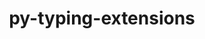 ---
title: "py-typing-extensions"
layout: cache
categories: [package, develop]
meta: {"compilers": ["apple-clang@=16.0.0", "gcc@=10.2.1", "gcc@=10.5.0", "gcc@=11.1.0", "gcc@=11.4.0", "gcc@=13.2.0", "gcc@=13.3.0", "gcc@=7.3.1", "gcc@=7.5.0", "gcc@=9.4.0", "oneapi@=2024.2.1"], "num_specs": 170, "num_specs_by_stack": {"aws-isc": 2, "aws-isc-aarch64": 2, "data-vis-sdk": 7, "developer-tools": 4, "developer-tools-aarch64-linux-gnu": 1, "developer-tools-darwin": 2, "developer-tools-manylinux2014": 1, "developer-tools-x86_64_v3-linux-gnu": 1, "e4s": 27, "e4s-neoverse-v2": 13, "e4s-neoverse_v1": 8, "e4s-oneapi": 30, "e4s-power": 3, "e4s-rocm-external": 2, "hep": 7, "ml-darwin-aarch64-mps": 20, "ml-linux-aarch64-cpu": 19, "ml-linux-aarch64-cuda": 20, "ml-linux-x86_64-cpu": 19, "ml-linux-x86_64-cuda": 20, "ml-linux-x86_64-rocm": 15, "radiuss": 4, "root": 170}, "oss": ["amzn2", "centos7", "rhel8", "sequoia", "ubuntu18.04", "ubuntu20.04", "ubuntu22.04", "ubuntu24.04"], "platforms": ["darwin", "linux"], "stacks": ["aws-isc", "aws-isc-aarch64", "data-vis-sdk", "developer-tools", "developer-tools-aarch64-linux-gnu", "developer-tools-darwin", "developer-tools-manylinux2014", "developer-tools-x86_64_v3-linux-gnu", "e4s", "e4s-neoverse-v2", "e4s-neoverse_v1", "e4s-oneapi", "e4s-power", "e4s-rocm-external", "hep", "ml-darwin-aarch64-mps", "ml-linux-aarch64-cpu", "ml-linux-aarch64-cuda", "ml-linux-x86_64-cpu", "ml-linux-x86_64-cuda", "ml-linux-x86_64-rocm", "radiuss", "root"], "targets": ["aarch64", "neoverse_v1", "neoverse_v2", "ppc64le", "x86_64_v3"], "versions": ["4.12.2", "4.8.0"]}
spec_details: [{"compiler": "oneapi@=2024.2.1", "hash": "22noeuysmmv6jpktezfcmfoqmkg3grdg", "os": "ubuntu22.04", "platform": "linux", "size": "-", "stacks": ["e4s-oneapi", "root"], "target": "x86_64_v3", "variants": ["build_system=python_pip"], "versions": ["4.12.2"]}, {"compiler": "gcc@=11.4.0", "hash": "24uhhvic5eqr2z25wv6h73s244okk4dp", "os": "ubuntu22.04", "platform": "linux", "size": "-", "stacks": ["e4s", "root"], "target": "x86_64_v3", "variants": ["build_system=python_pip"], "versions": ["4.12.2"]}, {"compiler": "gcc@=11.4.0", "hash": "26g3aufi56ucz7f24a7klzlfwrn6gvyt", "os": "ubuntu22.04", "platform": "linux", "size": "-", "stacks": ["e4s", "root"], "target": "x86_64_v3", "variants": ["build_system=python_pip"], "versions": ["4.12.2"]}, {"compiler": "apple-clang@=16.0.0", "hash": "2bmyj7psyh7q4dpzjmcny5bcdamqkeq7", "os": "sequoia", "platform": "darwin", "size": "-", "stacks": ["ml-darwin-aarch64-mps", "root"], "target": "aarch64", "variants": ["build_system=python_pip"], "versions": ["4.12.2"]}, {"compiler": "oneapi@=2024.2.1", "hash": "2hsgjd2qez6xauzvxgcu7ta35oe46ynm", "os": "ubuntu22.04", "platform": "linux", "size": "-", "stacks": ["e4s-oneapi", "root"], "target": "x86_64_v3", "variants": ["build_system=python_pip"], "versions": ["4.12.2"]}, {"compiler": "gcc@=11.1.0", "hash": "2ls6jyvva4ptxdpws5f7j2jwr7qphukg", "os": "ubuntu20.04", "platform": "linux", "size": "-", "stacks": ["data-vis-sdk", "root"], "target": "x86_64_v3", "variants": ["build_system=python_pip"], "versions": ["4.12.2"]}, {"compiler": "gcc@=11.4.0", "hash": "2sfal33u3v4rfrqneuck4kxi2jjrnkg2", "os": "ubuntu22.04", "platform": "linux", "size": "-", "stacks": ["e4s-neoverse_v1", "root"], "target": "neoverse_v1", "variants": ["build_system=python_pip"], "versions": ["4.12.2"]}, {"compiler": "gcc@=13.2.0", "hash": "2vtlpznzqckli5xafdqtnoidcq2vkkj6", "os": "ubuntu24.04", "platform": "linux", "size": "-", "stacks": ["ml-linux-aarch64-cpu", "ml-linux-aarch64-cuda", "root"], "target": "aarch64", "variants": ["build_system=python_pip"], "versions": ["4.12.2"]}, {"compiler": "gcc@=11.4.0", "hash": "2xlelb3v4kja3ubfvlnv2bsyobhvg5kx", "os": "ubuntu22.04", "platform": "linux", "size": "-", "stacks": ["e4s", "root"], "target": "x86_64_v3", "variants": ["build_system=python_pip"], "versions": ["4.12.2"]}, {"compiler": "gcc@=11.4.0", "hash": "3b7vjig5o3q62vwggxqiq2x2vxyj2gco", "os": "ubuntu22.04", "platform": "linux", "size": "-", "stacks": ["e4s-neoverse_v1", "root"], "target": "neoverse_v1", "variants": ["build_system=python_pip"], "versions": ["4.12.2"]}, {"compiler": "gcc@=11.4.0", "hash": "3c6bdrux6eccgazajy726wtetkhoovc5", "os": "ubuntu22.04", "platform": "linux", "size": "-", "stacks": ["e4s", "root"], "target": "x86_64_v3", "variants": ["build_system=python_pip"], "versions": ["4.12.2"]}, {"compiler": "gcc@=11.4.0", "hash": "3h5jsvbynodcwnartcsec7wfzg6dwylz", "os": "ubuntu22.04", "platform": "linux", "size": "-", "stacks": ["hep", "root"], "target": "x86_64_v3", "variants": ["build_system=python_pip"], "versions": ["4.12.2"]}, {"compiler": "gcc@=11.4.0", "hash": "3pci5eyzcdokdthf46434a4ycqzoqdq7", "os": "ubuntu22.04", "platform": "linux", "size": "-", "stacks": ["e4s-neoverse-v2", "root"], "target": "neoverse_v2", "variants": ["build_system=python_pip"], "versions": ["4.12.2"]}, {"compiler": "gcc@=13.2.0", "hash": "4a3w3sdwgyslspmt6afifiqzu5aivrwm", "os": "ubuntu24.04", "platform": "linux", "size": "-", "stacks": ["ml-linux-x86_64-cpu", "ml-linux-x86_64-cuda", "ml-linux-x86_64-rocm", "root"], "target": "x86_64_v3", "variants": ["build_system=python_pip"], "versions": ["4.12.2"]}, {"compiler": "gcc@=11.4.0", "hash": "4iajzcwsnrczucbd6dj4gef7hqofxizo", "os": "ubuntu22.04", "platform": "linux", "size": "-", "stacks": ["e4s-neoverse-v2", "root"], "target": "neoverse_v2", "variants": ["build_system=python_pip"], "versions": ["4.12.2"]}, {"compiler": "oneapi@=2024.2.1", "hash": "4sh5d6xgibt4jgguh63wuznsg6cwuexk", "os": "ubuntu22.04", "platform": "linux", "size": "-", "stacks": ["e4s-oneapi", "root"], "target": "x86_64_v3", "variants": ["build_system=python_pip"], "versions": ["4.12.2"]}, {"compiler": "gcc@=10.2.1", "hash": "4tdspe3bmwa3oim6g4k7jddlsxqhudoo", "os": "centos7", "platform": "linux", "size": "-", "stacks": ["developer-tools-manylinux2014", "root"], "target": "x86_64_v3", "variants": ["build_system=python_pip"], "versions": ["4.12.2"]}, {"compiler": "apple-clang@=16.0.0", "hash": "52el64mhu74vfdy3wqjcmtymulpck4mt", "os": "sequoia", "platform": "darwin", "size": "-", "stacks": ["ml-darwin-aarch64-mps", "root"], "target": "aarch64", "variants": ["build_system=python_pip"], "versions": ["4.12.2"]}, {"compiler": "gcc@=11.4.0", "hash": "55dd2nm3lcvlyczxqspymgoyoof4yx6k", "os": "ubuntu22.04", "platform": "linux", "size": "-", "stacks": ["e4s", "root"], "target": "x86_64_v3", "variants": ["build_system=python_pip"], "versions": ["4.12.2"]}, {"compiler": "gcc@=13.2.0", "hash": "5dbz3zkk5ewgow2cdmljmrrva44yp6zo", "os": "ubuntu24.04", "platform": "linux", "size": "-", "stacks": ["ml-linux-x86_64-cpu", "ml-linux-x86_64-cuda", "ml-linux-x86_64-rocm", "root"], "target": "x86_64_v3", "variants": ["build_system=python_pip"], "versions": ["4.12.2"]}, {"compiler": "gcc@=13.2.0", "hash": "5dnvwi6ekyaxd2l52pzcystv3s7mfokn", "os": "ubuntu24.04", "platform": "linux", "size": "-", "stacks": ["ml-linux-aarch64-cpu", "ml-linux-aarch64-cuda", "root"], "target": "aarch64", "variants": ["build_system=python_pip"], "versions": ["4.12.2"]}, {"compiler": "gcc@=9.4.0", "hash": "66bwyv6tccs5miwnw77umphqmgou5ac4", "os": "ubuntu20.04", "platform": "linux", "size": "-", "stacks": ["e4s-power", "root"], "target": "ppc64le", "variants": ["build_system=python_pip"], "versions": ["4.12.2"]}, {"compiler": "oneapi@=2024.2.1", "hash": "67f5a74ybbbgaadspggymhirdiu4wdcw", "os": "ubuntu22.04", "platform": "linux", "size": "-", "stacks": ["e4s-oneapi", "root"], "target": "x86_64_v3", "variants": ["build_system=python_pip"], "versions": ["4.12.2"]}, {"compiler": "gcc@=11.4.0", "hash": "6frt5zf6m7t7dskrwfeg4r4xunxwtakh", "os": "ubuntu22.04", "platform": "linux", "size": "-", "stacks": ["e4s", "root"], "target": "x86_64_v3", "variants": ["build_system=python_pip"], "versions": ["4.12.2"]}, {"compiler": "oneapi@=2024.2.1", "hash": "6lsylnwclhrydf7v2j7olftpfny6v676", "os": "ubuntu22.04", "platform": "linux", "size": "-", "stacks": ["e4s-oneapi", "root"], "target": "x86_64_v3", "variants": ["build_system=python_pip"], "versions": ["4.12.2"]}, {"compiler": "gcc@=11.1.0", "hash": "6prf4spi54phrtkimz4mmtywy3ykiy5l", "os": "ubuntu20.04", "platform": "linux", "size": "-", "stacks": ["data-vis-sdk", "root"], "target": "x86_64_v3", "variants": ["build_system=python_pip"], "versions": ["4.12.2"]}, {"compiler": "gcc@=13.2.0", "hash": "7arongthx7sjc4dcj63gcnilv2buq6ni", "os": "ubuntu24.04", "platform": "linux", "size": "-", "stacks": ["ml-linux-x86_64-cpu", "ml-linux-x86_64-cuda", "root"], "target": "x86_64_v3", "variants": ["build_system=python_pip"], "versions": ["4.12.2"]}, {"compiler": "gcc@=11.4.0", "hash": "7asiqupuccraoujmihh2ehny6iigasih", "os": "ubuntu22.04", "platform": "linux", "size": "-", "stacks": ["e4s-neoverse_v1", "root"], "target": "neoverse_v1", "variants": ["build_system=python_pip"], "versions": ["4.12.2"]}, {"compiler": "gcc@=11.4.0", "hash": "7ub7ob7ksyynxn6mx4igahkla363epox", "os": "ubuntu22.04", "platform": "linux", "size": "-", "stacks": ["e4s", "root"], "target": "x86_64_v3", "variants": ["build_system=python_pip"], "versions": ["4.12.2"]}, {"compiler": "gcc@=9.4.0", "hash": "a4ymh3uoy74h3fobgkuv6zc2xqfzj2ve", "os": "ubuntu20.04", "platform": "linux", "size": "-", "stacks": ["e4s-power", "root"], "target": "ppc64le", "variants": ["build_system=python_pip"], "versions": ["4.12.2"]}, {"compiler": "gcc@=11.4.0", "hash": "ags3xuzmxoeif2z43utwtu5jvaptilgf", "os": "ubuntu22.04", "platform": "linux", "size": "-", "stacks": ["e4s", "root"], "target": "x86_64_v3", "variants": ["build_system=python_pip"], "versions": ["4.12.2"]}, {"compiler": "oneapi@=2024.2.1", "hash": "ajy65m2py3imou7z7kdwyab2b3po55db", "os": "ubuntu22.04", "platform": "linux", "size": "-", "stacks": ["e4s-oneapi", "root"], "target": "x86_64_v3", "variants": ["build_system=python_pip"], "versions": ["4.12.2"]}, {"compiler": "gcc@=11.4.0", "hash": "aroowmhqj7ot3mihrvn6lr7uqa3tzsu5", "os": "ubuntu22.04", "platform": "linux", "size": "-", "stacks": ["e4s-neoverse_v1", "root"], "target": "neoverse_v1", "variants": ["build_system=python_pip"], "versions": ["4.12.2"]}, {"compiler": "oneapi@=2024.2.1", "hash": "b22qxwsqua2zyzonkxviljxopmdtgiph", "os": "ubuntu22.04", "platform": "linux", "size": "-", "stacks": ["e4s-oneapi", "root"], "target": "x86_64_v3", "variants": ["build_system=python_pip"], "versions": ["4.12.2"]}, {"compiler": "gcc@=11.4.0", "hash": "b4xypig5slfbu45l54x5uv7mctrqu3b5", "os": "ubuntu22.04", "platform": "linux", "size": "-", "stacks": ["e4s", "root"], "target": "x86_64_v3", "variants": ["build_system=python_pip"], "versions": ["4.12.2"]}, {"compiler": "apple-clang@=16.0.0", "hash": "b7hlchrl5pcaunt7r7a7mqe3i5mawqxq", "os": "sequoia", "platform": "darwin", "size": "-", "stacks": ["ml-darwin-aarch64-mps", "root"], "target": "aarch64", "variants": ["build_system=python_pip"], "versions": ["4.12.2"]}, {"compiler": "gcc@=13.2.0", "hash": "bnvvrg3xzomfjxmvpog75mekfss2he6n", "os": "ubuntu24.04", "platform": "linux", "size": "-", "stacks": ["ml-linux-aarch64-cpu", "ml-linux-aarch64-cuda", "root"], "target": "aarch64", "variants": ["build_system=python_pip"], "versions": ["4.12.2"]}, {"compiler": "gcc@=7.5.0", "hash": "c7tncpqzvmtjq5w2wq2ulibbmj4kjaax", "os": "ubuntu18.04", "platform": "linux", "size": "-", "stacks": ["radiuss", "root"], "target": "x86_64_v3", "variants": ["build_system=python_pip"], "versions": ["4.12.2"]}, {"compiler": "gcc@=13.2.0", "hash": "cd3neh2c4bjs3xcqucu7j5zo5ife7ekq", "os": "ubuntu24.04", "platform": "linux", "size": "-", "stacks": ["ml-linux-x86_64-cpu", "ml-linux-x86_64-cuda", "ml-linux-x86_64-rocm", "root"], "target": "x86_64_v3", "variants": ["build_system=python_pip"], "versions": ["4.12.2"]}, {"compiler": "gcc@=7.5.0", "hash": "cf6tvubqdk5py4kksqnz7k73mxjwxufz", "os": "ubuntu18.04", "platform": "linux", "size": "-", "stacks": ["radiuss", "root"], "target": "x86_64_v3", "variants": ["build_system=python_pip"], "versions": ["4.12.2"]}, {"compiler": "gcc@=11.4.0", "hash": "cg2vcq637iz3b3powsaupethx6q5tmla", "os": "ubuntu22.04", "platform": "linux", "size": "-", "stacks": ["e4s", "root"], "target": "x86_64_v3", "variants": ["build_system=python_pip"], "versions": ["4.12.2"]}, {"compiler": "gcc@=11.4.0", "hash": "chiti2cxxtjzmcr5jzvecmvzgzx4nm2d", "os": "ubuntu22.04", "platform": "linux", "size": "-", "stacks": ["e4s", "root"], "target": "x86_64_v3", "variants": ["build_system=python_pip"], "versions": ["4.12.2"]}, {"compiler": "gcc@=7.5.0", "hash": "ckpaf6bc4lanwv7h6hb2p64z6p27r3rq", "os": "ubuntu18.04", "platform": "linux", "size": "-", "stacks": ["developer-tools", "root"], "target": "x86_64_v3", "variants": ["build_system=python_pip"], "versions": ["4.8.0"]}, {"compiler": "gcc@=11.4.0", "hash": "cqqc4avdvddkr25ooyw4xqid2ved4mnx", "os": "ubuntu22.04", "platform": "linux", "size": "-", "stacks": ["hep", "root"], "target": "x86_64_v3", "variants": ["build_system=python_pip"], "versions": ["4.12.2"]}, {"compiler": "gcc@=13.2.0", "hash": "cxbl3tl2rbykp3qkncfivky4m3wso5ek", "os": "ubuntu24.04", "platform": "linux", "size": "-", "stacks": ["ml-linux-aarch64-cpu", "ml-linux-aarch64-cuda", "root"], "target": "aarch64", "variants": ["build_system=python_pip"], "versions": ["4.12.2"]}, {"compiler": "oneapi@=2024.2.1", "hash": "d226akdq6z4ked7pflaml3i4yajradfh", "os": "ubuntu22.04", "platform": "linux", "size": "-", "stacks": ["e4s-oneapi", "root"], "target": "x86_64_v3", "variants": ["build_system=python_pip"], "versions": ["4.12.2"]}, {"compiler": "gcc@=13.2.0", "hash": "d7dl7rqpjqzmfxgqqjra6dtq23ot5zeu", "os": "ubuntu24.04", "platform": "linux", "size": "-", "stacks": ["ml-linux-aarch64-cpu", "ml-linux-aarch64-cuda", "root"], "target": "aarch64", "variants": ["build_system=python_pip"], "versions": ["4.12.2"]}, {"compiler": "gcc@=11.4.0", "hash": "dnf7jl4vw2dxompbi3muvwh5cn3fu5io", "os": "ubuntu22.04", "platform": "linux", "size": "-", "stacks": ["e4s", "root"], "target": "x86_64_v3", "variants": ["build_system=python_pip"], "versions": ["4.12.2"]}, {"compiler": "gcc@=11.4.0", "hash": "du2g55otydooqsbj5x7martjq6i7kdjt", "os": "ubuntu22.04", "platform": "linux", "size": "-", "stacks": ["e4s", "e4s-rocm-external", "root"], "target": "x86_64_v3", "variants": ["build_system=python_pip"], "versions": ["4.12.2"]}, {"compiler": "apple-clang@=16.0.0", "hash": "dvbw63sobabfqu45qwtobbnf3jhktpvf", "os": "sequoia", "platform": "darwin", "size": "-", "stacks": ["ml-darwin-aarch64-mps", "root"], "target": "aarch64", "variants": ["build_system=python_pip"], "versions": ["4.12.2"]}, {"compiler": "oneapi@=2024.2.1", "hash": "ecqwhuakasncauc2qlav4lb7zmif77vu", "os": "ubuntu22.04", "platform": "linux", "size": "-", "stacks": ["e4s-oneapi", "root"], "target": "x86_64_v3", "variants": ["build_system=python_pip"], "versions": ["4.12.2"]}, {"compiler": "gcc@=13.2.0", "hash": "eh35sj5fv7ord32yrlxdxv3zwmaq6nlu", "os": "ubuntu24.04", "platform": "linux", "size": "-", "stacks": ["ml-linux-x86_64-cpu", "ml-linux-x86_64-cuda", "ml-linux-x86_64-rocm", "root"], "target": "x86_64_v3", "variants": ["build_system=python_pip"], "versions": ["4.12.2"]}, {"compiler": "oneapi@=2024.2.1", "hash": "fdmr2ijhfxqipke3has3l3z7oxpvxhfa", "os": "ubuntu22.04", "platform": "linux", "size": "-", "stacks": ["e4s-oneapi", "root"], "target": "x86_64_v3", "variants": ["build_system=python_pip"], "versions": ["4.12.2"]}, {"compiler": "gcc@=7.5.0", "hash": "fjsgejdc5w4rh4fhbm76zfglirxpiaq7", "os": "ubuntu18.04", "platform": "linux", "size": "-", "stacks": ["developer-tools", "root"], "target": "x86_64_v3", "variants": ["build_system=python_pip"], "versions": ["4.8.0"]}, {"compiler": "gcc@=11.4.0", "hash": "fukanr2suj3wzaq4xgslrj7vlshkwj2o", "os": "ubuntu22.04", "platform": "linux", "size": "-", "stacks": ["e4s-neoverse_v1", "root"], "target": "neoverse_v1", "variants": ["build_system=python_pip"], "versions": ["4.12.2"]}, {"compiler": "gcc@=7.5.0", "hash": "g3ifwvolx5m733gvay5x37zd2qnao4nb", "os": "ubuntu18.04", "platform": "linux", "size": "-", "stacks": ["radiuss", "root"], "target": "x86_64_v3", "variants": ["build_system=python_pip"], "versions": ["4.12.2"]}, {"compiler": "oneapi@=2024.2.1", "hash": "g3kn2twb4ph2ulakdo5uhckxm3sxchoy", "os": "ubuntu22.04", "platform": "linux", "size": "-", "stacks": ["e4s-oneapi", "root"], "target": "x86_64_v3", "variants": ["build_system=python_pip"], "versions": ["4.12.2"]}, {"compiler": "oneapi@=2024.2.1", "hash": "g7etkpdmeyudqnwmizi5bcqzf64j2lo2", "os": "ubuntu22.04", "platform": "linux", "size": "-", "stacks": ["e4s-oneapi", "root"], "target": "x86_64_v3", "variants": ["build_system=python_pip"], "versions": ["4.12.2"]}, {"compiler": "gcc@=11.4.0", "hash": "gyqg56k45a62b545dnkko333dlnyn2hi", "os": "ubuntu22.04", "platform": "linux", "size": "-", "stacks": ["e4s", "root"], "target": "x86_64_v3", "variants": ["build_system=python_pip"], "versions": ["4.12.2"]}, {"compiler": "gcc@=13.2.0", "hash": "h2mytbor7fz3ueazvelxveht7mhzlu7l", "os": "ubuntu24.04", "platform": "linux", "size": "-", "stacks": ["ml-linux-x86_64-cpu", "ml-linux-x86_64-cuda", "ml-linux-x86_64-rocm", "root"], "target": "x86_64_v3", "variants": ["build_system=python_pip"], "versions": ["4.12.2"]}, {"compiler": "gcc@=7.5.0", "hash": "h6n54njaqm64dws44shxu7a7e2jjp3zs", "os": "ubuntu18.04", "platform": "linux", "size": "-", "stacks": ["radiuss", "root"], "target": "x86_64_v3", "variants": ["build_system=python_pip"], "versions": ["4.12.2"]}, {"compiler": "gcc@=13.2.0", "hash": "hftzit37vm5woimypmfdnw5evpbacm6l", "os": "ubuntu24.04", "platform": "linux", "size": "-", "stacks": ["ml-linux-aarch64-cpu", "ml-linux-aarch64-cuda", "root"], "target": "aarch64", "variants": ["build_system=python_pip"], "versions": ["4.12.2"]}, {"compiler": "apple-clang@=16.0.0", "hash": "hg5dxyuyt3h2rl3vqkctnqdixg7ge4zk", "os": "sequoia", "platform": "darwin", "size": "-", "stacks": ["ml-darwin-aarch64-mps", "root"], "target": "aarch64", "variants": ["build_system=python_pip"], "versions": ["4.12.2"]}, {"compiler": "gcc@=11.1.0", "hash": "htyfw7kgu35556noskbfl2hfgwco5rkk", "os": "ubuntu20.04", "platform": "linux", "size": "-", "stacks": ["data-vis-sdk", "root"], "target": "x86_64_v3", "variants": ["build_system=python_pip"], "versions": ["4.12.2"]}, {"compiler": "oneapi@=2024.2.1", "hash": "hzsakjh6c5gni4vjkckgwxhyi4loyouv", "os": "ubuntu22.04", "platform": "linux", "size": "-", "stacks": ["e4s-oneapi", "root"], "target": "x86_64_v3", "variants": ["build_system=python_pip"], "versions": ["4.12.2"]}, {"compiler": "gcc@=13.2.0", "hash": "icn3zbxslkw53h3i5bd2dhgenymvkth7", "os": "ubuntu24.04", "platform": "linux", "size": "-", "stacks": ["ml-linux-x86_64-cpu", "ml-linux-x86_64-cuda", "ml-linux-x86_64-rocm", "root"], "target": "x86_64_v3", "variants": ["build_system=python_pip"], "versions": ["4.12.2"]}, {"compiler": "apple-clang@=16.0.0", "hash": "iphu3tus6a7jzgza7mflr3wztt2gtzyo", "os": "sequoia", "platform": "darwin", "size": "-", "stacks": ["ml-darwin-aarch64-mps", "root"], "target": "aarch64", "variants": ["build_system=python_pip"], "versions": ["4.12.2"]}, {"compiler": "gcc@=11.4.0", "hash": "ix54vnmnmclozmdmvpbbqjql6awcz5mx", "os": "ubuntu22.04", "platform": "linux", "size": "-", "stacks": ["e4s", "root"], "target": "x86_64_v3", "variants": ["build_system=python_pip"], "versions": ["4.12.2"]}, {"compiler": "gcc@=7.3.1", "hash": "j4oxgxg7tlc3gfwluskvhmqqolgqki6d", "os": "amzn2", "platform": "linux", "size": "-", "stacks": ["aws-isc", "root"], "target": "x86_64_v3", "variants": ["build_system=python_pip"], "versions": ["4.12.2"]}, {"compiler": "gcc@=13.2.0", "hash": "ja3o737h6t7hy6c7qfsgwz5yteojqf6v", "os": "ubuntu24.04", "platform": "linux", "size": "-", "stacks": ["ml-linux-x86_64-cpu", "ml-linux-x86_64-cuda", "root"], "target": "x86_64_v3", "variants": ["build_system=python_pip"], "versions": ["4.12.2"]}, {"compiler": "oneapi@=2024.2.1", "hash": "jccwadu6oghktamsjq46je7tyvrtmmbz", "os": "ubuntu22.04", "platform": "linux", "size": "-", "stacks": ["e4s-oneapi", "root"], "target": "x86_64_v3", "variants": ["build_system=python_pip"], "versions": ["4.12.2"]}, {"compiler": "apple-clang@=16.0.0", "hash": "jfue5sy7lwoyc6xfwwnqgykgsbeu5pg2", "os": "sequoia", "platform": "darwin", "size": "-", "stacks": ["ml-darwin-aarch64-mps", "root"], "target": "aarch64", "variants": ["build_system=python_pip"], "versions": ["4.12.2"]}, {"compiler": "gcc@=11.4.0", "hash": "jv6ojnxqmxbilfrdjz7pk6rbmp4y5qdx", "os": "ubuntu22.04", "platform": "linux", "size": "-", "stacks": ["e4s-neoverse_v1", "root"], "target": "neoverse_v1", "variants": ["build_system=python_pip"], "versions": ["4.12.2"]}, {"compiler": "gcc@=11.4.0", "hash": "jyhvitlrq5wwdp6zxttwhvgd7hg6bulh", "os": "ubuntu22.04", "platform": "linux", "size": "-", "stacks": ["e4s-neoverse-v2", "root"], "target": "neoverse_v2", "variants": ["build_system=python_pip"], "versions": ["4.12.2"]}, {"compiler": "oneapi@=2024.2.1", "hash": "k2wy2jysutlb346q57w4usuotsavs7ex", "os": "ubuntu22.04", "platform": "linux", "size": "-", "stacks": ["e4s-oneapi", "root"], "target": "x86_64_v3", "variants": ["build_system=python_pip"], "versions": ["4.12.2"]}, {"compiler": "oneapi@=2024.2.1", "hash": "k3iyt45uaie24gp7jyh4xmipjdslszlj", "os": "ubuntu22.04", "platform": "linux", "size": "-", "stacks": ["e4s-oneapi", "root"], "target": "x86_64_v3", "variants": ["build_system=python_pip"], "versions": ["4.12.2"]}, {"compiler": "gcc@=11.4.0", "hash": "k3qfadzfy2xee3suo6jrx7bsyuzjceps", "os": "ubuntu22.04", "platform": "linux", "size": "-", "stacks": ["hep", "root"], "target": "x86_64_v3", "variants": ["build_system=python_pip"], "versions": ["4.12.2"]}, {"compiler": "gcc@=13.2.0", "hash": "k54eky6tcszcti3tuulpvtmdrevjobbv", "os": "ubuntu24.04", "platform": "linux", "size": "-", "stacks": ["ml-linux-x86_64-cpu", "ml-linux-x86_64-cuda", "root"], "target": "x86_64_v3", "variants": ["build_system=python_pip"], "versions": ["4.12.2"]}, {"compiler": "apple-clang@=16.0.0", "hash": "k5l2cmywny4zjge54fg5ypjwn3pzqvnm", "os": "sequoia", "platform": "darwin", "size": "-", "stacks": ["developer-tools-darwin", "ml-darwin-aarch64-mps", "root"], "target": "aarch64", "variants": ["build_system=python_pip"], "versions": ["4.12.2"]}, {"compiler": "gcc@=11.4.0", "hash": "k6tfcfisz3qe4lgxzxsa2p47tpnppy5t", "os": "ubuntu22.04", "platform": "linux", "size": "-", "stacks": ["e4s-neoverse-v2", "root"], "target": "neoverse_v2", "variants": ["build_system=python_pip"], "versions": ["4.12.2"]}, {"compiler": "apple-clang@=16.0.0", "hash": "k76cengt4cgxdgkm67mxan6phzpws6ns", "os": "sequoia", "platform": "darwin", "size": "-", "stacks": ["ml-darwin-aarch64-mps", "root"], "target": "aarch64", "variants": ["build_system=python_pip"], "versions": ["4.12.2"]}, {"compiler": "apple-clang@=16.0.0", "hash": "k7d6lklsam2fwpmqgtkm74dwwkc73cs2", "os": "sequoia", "platform": "darwin", "size": "-", "stacks": ["ml-darwin-aarch64-mps", "root"], "target": "aarch64", "variants": ["build_system=python_pip"], "versions": ["4.12.2"]}, {"compiler": "gcc@=13.2.0", "hash": "kn3o2tqd23nb3xzgupwso5b4u3rf4xlu", "os": "ubuntu24.04", "platform": "linux", "size": "-", "stacks": ["ml-linux-aarch64-cpu", "ml-linux-aarch64-cuda", "root"], "target": "aarch64", "variants": ["build_system=python_pip"], "versions": ["4.12.2"]}, {"compiler": "apple-clang@=16.0.0", "hash": "kofo2urj2nt52w2rjji3holdupuedgc4", "os": "sequoia", "platform": "darwin", "size": "-", "stacks": ["ml-darwin-aarch64-mps", "root"], "target": "aarch64", "variants": ["build_system=python_pip"], "versions": ["4.12.2"]}, {"compiler": "gcc@=11.4.0", "hash": "kzedgno4fjhpqjgnm445ux3kuxtjj64c", "os": "ubuntu22.04", "platform": "linux", "size": "-", "stacks": ["e4s", "root"], "target": "x86_64_v3", "variants": ["build_system=python_pip"], "versions": ["4.12.2"]}, {"compiler": "apple-clang@=16.0.0", "hash": "l3jndkplurre33lvosta6dbt2w7bb5xq", "os": "sequoia", "platform": "darwin", "size": "-", "stacks": ["ml-darwin-aarch64-mps", "root"], "target": "aarch64", "variants": ["build_system=python_pip"], "versions": ["4.12.2"]}, {"compiler": "gcc@=7.3.1", "hash": "l7vva7ig3vbzup655yz46yfmjqgbkaab", "os": "amzn2", "platform": "linux", "size": "-", "stacks": ["aws-isc-aarch64", "root"], "target": "aarch64", "variants": ["build_system=python_pip"], "versions": ["4.12.2"]}, {"compiler": "gcc@=11.1.0", "hash": "lcowy5j2gvqhddgdpeo6vguvda2bf5sp", "os": "ubuntu20.04", "platform": "linux", "size": "-", "stacks": ["data-vis-sdk", "root"], "target": "x86_64_v3", "variants": ["build_system=python_pip"], "versions": ["4.12.2"]}, {"compiler": "gcc@=11.4.0", "hash": "les63ej25ylqcsrtq36okwacsr532hr6", "os": "ubuntu22.04", "platform": "linux", "size": "-", "stacks": ["e4s", "e4s-rocm-external", "root"], "target": "x86_64_v3", "variants": ["build_system=python_pip"], "versions": ["4.12.2"]}, {"compiler": "gcc@=13.2.0", "hash": "lq2dmtxnc3zpoab2naopz7olzjikozvz", "os": "ubuntu24.04", "platform": "linux", "size": "-", "stacks": ["ml-linux-aarch64-cpu", "ml-linux-aarch64-cuda", "root"], "target": "aarch64", "variants": ["build_system=python_pip"], "versions": ["4.12.2"]}, {"compiler": "gcc@=13.2.0", "hash": "lxdkcndek3qhmlpqojfw6hslofuqeywm", "os": "ubuntu24.04", "platform": "linux", "size": "-", "stacks": ["ml-linux-aarch64-cpu", "ml-linux-aarch64-cuda", "root"], "target": "aarch64", "variants": ["build_system=python_pip"], "versions": ["4.12.2"]}, {"compiler": "gcc@=11.4.0", "hash": "lxug7d6zdfshtc6dhoot5y6pddgait3m", "os": "ubuntu22.04", "platform": "linux", "size": "-", "stacks": ["e4s-neoverse_v1", "root"], "target": "neoverse_v1", "variants": ["build_system=python_pip"], "versions": ["4.12.2"]}, {"compiler": "oneapi@=2024.2.1", "hash": "lzlxjlrd2s3zlhbvpgx52ris2l7vhhwt", "os": "ubuntu22.04", "platform": "linux", "size": "-", "stacks": ["e4s-oneapi", "root"], "target": "x86_64_v3", "variants": ["build_system=python_pip"], "versions": ["4.12.2"]}, {"compiler": "gcc@=13.2.0", "hash": "mc257wgb345jowhfy2oaqeyonpc77nht", "os": "ubuntu24.04", "platform": "linux", "size": "-", "stacks": ["ml-linux-x86_64-cpu", "ml-linux-x86_64-cuda", "ml-linux-x86_64-rocm", "root"], "target": "x86_64_v3", "variants": ["build_system=python_pip"], "versions": ["4.12.2"]}, {"compiler": "gcc@=13.2.0", "hash": "mejxrow6sxgts772qkqpvl4xqdh346ek", "os": "ubuntu24.04", "platform": "linux", "size": "-", "stacks": ["ml-linux-x86_64-cpu", "ml-linux-x86_64-cuda", "ml-linux-x86_64-rocm", "root"], "target": "x86_64_v3", "variants": ["build_system=python_pip"], "versions": ["4.12.2"]}, {"compiler": "gcc@=7.5.0", "hash": "mjvizspjvnjcoy4f3fm7zzwkww2qf7vx", "os": "ubuntu18.04", "platform": "linux", "size": "-", "stacks": ["developer-tools", "root"], "target": "x86_64_v3", "variants": ["build_system=python_pip"], "versions": ["4.8.0"]}, {"compiler": "gcc@=13.2.0", "hash": "ngkihruwiy42rqq45i4w3kdm2ugfwutv", "os": "ubuntu24.04", "platform": "linux", "size": "-", "stacks": ["ml-linux-aarch64-cuda", "root"], "target": "aarch64", "variants": ["build_system=python_pip"], "versions": ["4.12.2"]}, {"compiler": "gcc@=11.4.0", "hash": "nnrdxgeqipsv3zr6vgafmx2vvie3ieuw", "os": "ubuntu22.04", "platform": "linux", "size": "-", "stacks": ["e4s-neoverse_v1", "root"], "target": "neoverse_v1", "variants": ["build_system=python_pip"], "versions": ["4.12.2"]}, {"compiler": "gcc@=11.4.0", "hash": "nomyb7q2afjrtvkwdhzgvmphg7vcdxau", "os": "ubuntu22.04", "platform": "linux", "size": "-", "stacks": ["e4s", "root"], "target": "x86_64_v3", "variants": ["build_system=python_pip"], "versions": ["4.12.2"]}, {"compiler": "gcc@=13.2.0", "hash": "odemoigpseejh4hngsnxpeurxp7zf5fg", "os": "ubuntu24.04", "platform": "linux", "size": "-", "stacks": ["ml-linux-aarch64-cpu", "ml-linux-aarch64-cuda", "root"], "target": "aarch64", "variants": ["build_system=python_pip"], "versions": ["4.12.2"]}, {"compiler": "gcc@=11.4.0", "hash": "ovon3o55hxuqryi4s42q6eeg7khkpp6a", "os": "ubuntu22.04", "platform": "linux", "size": "-", "stacks": ["e4s-neoverse-v2", "root"], "target": "neoverse_v2", "variants": ["build_system=python_pip"], "versions": ["4.12.2"]}, {"compiler": "apple-clang@=16.0.0", "hash": "ozlsu5uoztjjgw7tkdsmtc6qbel7dabv", "os": "sequoia", "platform": "darwin", "size": "-", "stacks": ["ml-darwin-aarch64-mps", "root"], "target": "aarch64", "variants": ["build_system=python_pip"], "versions": ["4.12.2"]}, {"compiler": "gcc@=13.2.0", "hash": "p7whwo5ew5xq3akcwd5prhkjyqzgafni", "os": "ubuntu24.04", "platform": "linux", "size": "-", "stacks": ["ml-linux-x86_64-cpu", "ml-linux-x86_64-cuda", "ml-linux-x86_64-rocm", "root"], "target": "x86_64_v3", "variants": ["build_system=python_pip"], "versions": ["4.12.2"]}, {"compiler": "gcc@=11.4.0", "hash": "pahxeuxgcnu3bgre26n6bk2shxfvocym", "os": "ubuntu22.04", "platform": "linux", "size": "-", "stacks": ["e4s", "root"], "target": "x86_64_v3", "variants": ["build_system=python_pip"], "versions": ["4.12.2"]}, {"compiler": "gcc@=11.4.0", "hash": "pfxsnd57r2oiyz6gtvsishyunevn676r", "os": "ubuntu22.04", "platform": "linux", "size": "-", "stacks": ["hep", "root"], "target": "x86_64_v3", "variants": ["build_system=python_pip"], "versions": ["4.12.2"]}, {"compiler": "gcc@=11.4.0", "hash": "pozin5jgxm5v55btl4qzup2y2cycmgx7", "os": "ubuntu22.04", "platform": "linux", "size": "-", "stacks": ["e4s-neoverse-v2", "root"], "target": "neoverse_v2", "variants": ["build_system=python_pip"], "versions": ["4.12.2"]}, {"compiler": "oneapi@=2024.2.1", "hash": "ppcp4gejpimd7tgjytkpdm43mzagnqbz", "os": "ubuntu22.04", "platform": "linux", "size": "-", "stacks": ["e4s-oneapi", "root"], "target": "x86_64_v3", "variants": ["build_system=python_pip"], "versions": ["4.12.2"]}, {"compiler": "gcc@=13.2.0", "hash": "puk2hr7yoztwp5zmlx2dg5643bez6huo", "os": "ubuntu24.04", "platform": "linux", "size": "-", "stacks": ["ml-linux-aarch64-cpu", "ml-linux-aarch64-cuda", "root"], "target": "aarch64", "variants": ["build_system=python_pip"], "versions": ["4.12.2"]}, {"compiler": "apple-clang@=16.0.0", "hash": "qesxbin4k3empfup6knnx23lqcgafvbe", "os": "sequoia", "platform": "darwin", "size": "-", "stacks": ["ml-darwin-aarch64-mps", "root"], "target": "aarch64", "variants": ["build_system=python_pip"], "versions": ["4.12.2"]}, {"compiler": "gcc@=13.2.0", "hash": "qfjkv5kipylh7b5oucxfjcd24bhy442v", "os": "ubuntu24.04", "platform": "linux", "size": "-", "stacks": ["ml-linux-x86_64-cpu", "ml-linux-x86_64-cuda", "ml-linux-x86_64-rocm", "root"], "target": "x86_64_v3", "variants": ["build_system=python_pip"], "versions": ["4.12.2"]}, {"compiler": "gcc@=13.2.0", "hash": "qpkmrjkopomswhdoe6dtuzn7lcfxwuar", "os": "ubuntu24.04", "platform": "linux", "size": "-", "stacks": ["ml-linux-x86_64-cpu", "ml-linux-x86_64-cuda", "root"], "target": "x86_64_v3", "variants": ["build_system=python_pip"], "versions": ["4.12.2"]}, {"compiler": "oneapi@=2024.2.1", "hash": "qqa5wl6eq43in5ndvyeu2dhdfiys2ex2", "os": "ubuntu22.04", "platform": "linux", "size": "-", "stacks": ["e4s-oneapi", "root"], "target": "x86_64_v3", "variants": ["build_system=python_pip"], "versions": ["4.12.2"]}, {"compiler": "gcc@=11.4.0", "hash": "qsmglbam2mle3pddnnvnjmrx7rjge3dq", "os": "ubuntu22.04", "platform": "linux", "size": "-", "stacks": ["e4s-neoverse-v2", "root"], "target": "neoverse_v2", "variants": ["build_system=python_pip"], "versions": ["4.12.2"]}, {"compiler": "gcc@=11.4.0", "hash": "qvcnhxtjaz47fenr5bbv3ked4cdpvngg", "os": "ubuntu22.04", "platform": "linux", "size": "-", "stacks": ["e4s", "root"], "target": "x86_64_v3", "variants": ["build_system=python_pip"], "versions": ["4.12.2"]}, {"compiler": "gcc@=13.2.0", "hash": "qwvrlbnmg4hv3ecyfrpznbuxhhlipc66", "os": "ubuntu24.04", "platform": "linux", "size": "-", "stacks": ["ml-linux-aarch64-cpu", "ml-linux-aarch64-cuda", "root"], "target": "aarch64", "variants": ["build_system=python_pip"], "versions": ["4.12.2"]}, {"compiler": "gcc@=7.5.0", "hash": "r37mruwufyulpqm5oyaiwmo25pa3b447", "os": "ubuntu18.04", "platform": "linux", "size": "-", "stacks": ["developer-tools", "root"], "target": "x86_64_v3", "variants": ["build_system=python_pip"], "versions": ["4.8.0"]}, {"compiler": "gcc@=13.2.0", "hash": "r42zo7sd3rmqx6pslxxadlijxbtrfg6x", "os": "ubuntu24.04", "platform": "linux", "size": "-", "stacks": ["ml-linux-aarch64-cpu", "ml-linux-aarch64-cuda", "root"], "target": "aarch64", "variants": ["build_system=python_pip"], "versions": ["4.12.2"]}, {"compiler": "oneapi@=2024.2.1", "hash": "r4emfuyhf47qdtqj6trxpqcgipnybjws", "os": "ubuntu22.04", "platform": "linux", "size": "-", "stacks": ["e4s-oneapi", "root"], "target": "x86_64_v3", "variants": ["build_system=python_pip"], "versions": ["4.12.2"]}, {"compiler": "gcc@=7.3.1", "hash": "r4wg7bgnfekjhfglrnsubl6v5hkjmeej", "os": "amzn2", "platform": "linux", "size": "-", "stacks": ["aws-isc-aarch64", "root"], "target": "aarch64", "variants": ["build_system=python_pip"], "versions": ["4.12.2"]}, {"compiler": "oneapi@=2024.2.1", "hash": "rdjnsmggefeie574yh7r773hil2j5cx4", "os": "ubuntu22.04", "platform": "linux", "size": "-", "stacks": ["e4s-oneapi", "root"], "target": "x86_64_v3", "variants": ["build_system=python_pip"], "versions": ["4.12.2"]}, {"compiler": "apple-clang@=16.0.0", "hash": "reqfazrwff24vzmiv5xosrmfzibqce6w", "os": "sequoia", "platform": "darwin", "size": "-", "stacks": ["ml-darwin-aarch64-mps", "root"], "target": "aarch64", "variants": ["build_system=python_pip"], "versions": ["4.12.2"]}, {"compiler": "gcc@=11.1.0", "hash": "rgi4h5rlfhkvkzsg22l364skxwn7pufz", "os": "ubuntu20.04", "platform": "linux", "size": "-", "stacks": ["data-vis-sdk", "root"], "target": "x86_64_v3", "variants": ["build_system=python_pip"], "versions": ["4.12.2"]}, {"compiler": "apple-clang@=16.0.0", "hash": "rhb5e2yskhpk57bqroezvwgcz2lmirvj", "os": "sequoia", "platform": "darwin", "size": "-", "stacks": ["ml-darwin-aarch64-mps", "root"], "target": "aarch64", "variants": ["build_system=python_pip"], "versions": ["4.12.2"]}, {"compiler": "oneapi@=2024.2.1", "hash": "ro2wzwzns4aey6i7xc3xaquldiqxb4wu", "os": "ubuntu22.04", "platform": "linux", "size": "-", "stacks": ["e4s-oneapi", "root"], "target": "x86_64_v3", "variants": ["build_system=python_pip"], "versions": ["4.12.2"]}, {"compiler": "gcc@=13.2.0", "hash": "ropq2o55p2cgow3vfn5lijwriyrhw6eo", "os": "ubuntu24.04", "platform": "linux", "size": "-", "stacks": ["ml-linux-aarch64-cpu", "ml-linux-aarch64-cuda", "root"], "target": "aarch64", "variants": ["build_system=python_pip"], "versions": ["4.12.2"]}, {"compiler": "oneapi@=2024.2.1", "hash": "rphf2j6fc6wcjvyvy7bevbsqfl25rwjk", "os": "ubuntu22.04", "platform": "linux", "size": "-", "stacks": ["e4s-oneapi", "root"], "target": "x86_64_v3", "variants": ["build_system=python_pip"], "versions": ["4.12.2"]}, {"compiler": "gcc@=11.1.0", "hash": "rufw3zrrucst2gpcubblypd2qpayz3jo", "os": "ubuntu20.04", "platform": "linux", "size": "-", "stacks": ["data-vis-sdk", "root"], "target": "x86_64_v3", "variants": ["build_system=python_pip"], "versions": ["4.12.2"]}, {"compiler": "apple-clang@=16.0.0", "hash": "rwp5ie747vsgrpnf2qdesjwupr3n2ngk", "os": "sequoia", "platform": "darwin", "size": "-", "stacks": ["ml-darwin-aarch64-mps", "root"], "target": "aarch64", "variants": ["build_system=python_pip"], "versions": ["4.12.2"]}, {"compiler": "gcc@=11.4.0", "hash": "rzzuwtapgs32jvpzug5loxtwbiohsnrv", "os": "ubuntu22.04", "platform": "linux", "size": "-", "stacks": ["e4s", "root"], "target": "x86_64_v3", "variants": ["build_system=python_pip"], "versions": ["4.12.2"]}, {"compiler": "gcc@=11.4.0", "hash": "s26ynga4k34mrp2jmr5arbtravfumcv3", "os": "ubuntu22.04", "platform": "linux", "size": "-", "stacks": ["e4s", "root"], "target": "x86_64_v3", "variants": ["build_system=python_pip"], "versions": ["4.12.2"]}, {"compiler": "gcc@=13.2.0", "hash": "sgmlby7baoum7y2n46qu3na7bwc2arwi", "os": "ubuntu24.04", "platform": "linux", "size": "-", "stacks": ["ml-linux-x86_64-cpu", "ml-linux-x86_64-cuda", "ml-linux-x86_64-rocm", "root"], "target": "x86_64_v3", "variants": ["build_system=python_pip"], "versions": ["4.12.2"]}, {"compiler": "oneapi@=2024.2.1", "hash": "sjmlduqhhmh5arkam2x5ijjpguiun342", "os": "ubuntu22.04", "platform": "linux", "size": "-", "stacks": ["e4s-oneapi", "root"], "target": "x86_64_v3", "variants": ["build_system=python_pip"], "versions": ["4.12.2"]}, {"compiler": "gcc@=13.2.0", "hash": "skhmsv4wsmcb6yx62vbrr5ayzyy6brin", "os": "ubuntu24.04", "platform": "linux", "size": "-", "stacks": ["ml-linux-x86_64-cuda", "ml-linux-x86_64-rocm", "root"], "target": "x86_64_v3", "variants": ["build_system=python_pip"], "versions": ["4.12.2"]}, {"compiler": "gcc@=13.2.0", "hash": "sxazdryej6kjqdug6nzx3jf2clfo7pkb", "os": "ubuntu24.04", "platform": "linux", "size": "-", "stacks": ["ml-linux-aarch64-cpu", "ml-linux-aarch64-cuda", "root"], "target": "aarch64", "variants": ["build_system=python_pip"], "versions": ["4.12.2"]}, {"compiler": "gcc@=13.2.0", "hash": "syglvf4wzce5d46jk67duljizrokpu75", "os": "ubuntu24.04", "platform": "linux", "size": "-", "stacks": ["ml-linux-aarch64-cpu", "ml-linux-aarch64-cuda", "root"], "target": "aarch64", "variants": ["build_system=python_pip"], "versions": ["4.12.2"]}, {"compiler": "gcc@=11.4.0", "hash": "tmngzkks2rjfrbdo4dkkergaphtbyklo", "os": "ubuntu22.04", "platform": "linux", "size": "-", "stacks": ["e4s-neoverse-v2", "root"], "target": "neoverse_v2", "variants": ["build_system=python_pip"], "versions": ["4.12.2"]}, {"compiler": "gcc@=13.2.0", "hash": "twvrxzctxv5paiqdn25gd73womffncao", "os": "ubuntu24.04", "platform": "linux", "size": "-", "stacks": ["ml-linux-aarch64-cpu", "ml-linux-aarch64-cuda", "root"], "target": "aarch64", "variants": ["build_system=python_pip"], "versions": ["4.12.2"]}, {"compiler": "gcc@=13.2.0", "hash": "ubmmpnahkdqkmgcqrrzxlezyputrzu46", "os": "ubuntu24.04", "platform": "linux", "size": "-", "stacks": ["ml-linux-aarch64-cpu", "ml-linux-aarch64-cuda", "root"], "target": "aarch64", "variants": ["build_system=python_pip"], "versions": ["4.12.2"]}, {"compiler": "oneapi@=2024.2.1", "hash": "ufjbh6aerpbh6s73vv6qoc4vws7ddayu", "os": "ubuntu22.04", "platform": "linux", "size": "-", "stacks": ["e4s-oneapi", "root"], "target": "x86_64_v3", "variants": ["build_system=python_pip"], "versions": ["4.12.2"]}, {"compiler": "gcc@=11.4.0", "hash": "ug7mqeb4fwivnw5ilwj6ltpsje5sawcj", "os": "ubuntu22.04", "platform": "linux", "size": "-", "stacks": ["e4s", "root"], "target": "x86_64_v3", "variants": ["build_system=python_pip"], "versions": ["4.12.2"]}, {"compiler": "gcc@=7.3.1", "hash": "us3grw7rchkiaypn47dzizqeyz7glbxn", "os": "amzn2", "platform": "linux", "size": "-", "stacks": ["aws-isc", "root"], "target": "x86_64_v3", "variants": ["build_system=python_pip"], "versions": ["4.12.2"]}, {"compiler": "gcc@=11.4.0", "hash": "v7ldlgnx3x5syhzf43e3g6hds5dy3b6k", "os": "ubuntu22.04", "platform": "linux", "size": "-", "stacks": ["e4s-neoverse-v2", "root"], "target": "neoverse_v2", "variants": ["build_system=python_pip"], "versions": ["4.12.2"]}, {"compiler": "oneapi@=2024.2.1", "hash": "vjp6fkkln2jfavafc55ekv3rcjtwkzhj", "os": "ubuntu22.04", "platform": "linux", "size": "-", "stacks": ["e4s-oneapi", "root"], "target": "x86_64_v3", "variants": ["build_system=python_pip"], "versions": ["4.12.2"]}, {"compiler": "apple-clang@=16.0.0", "hash": "vsnoqvgan3x5pdwnv72biahwnnx72zlg", "os": "sequoia", "platform": "darwin", "size": "-", "stacks": ["developer-tools-darwin", "ml-darwin-aarch64-mps", "root"], "target": "aarch64", "variants": ["build_system=python_pip"], "versions": ["4.12.2"]}, {"compiler": "gcc@=11.4.0", "hash": "vsp53u7wsuuovj3q3lfkd5w6gqcjdm3w", "os": "ubuntu22.04", "platform": "linux", "size": "-", "stacks": ["e4s", "root"], "target": "x86_64_v3", "variants": ["build_system=python_pip"], "versions": ["4.12.2"]}, {"compiler": "apple-clang@=16.0.0", "hash": "vwwk3a5kkvztir76eas35uznh7uuejya", "os": "sequoia", "platform": "darwin", "size": "-", "stacks": ["ml-darwin-aarch64-mps", "root"], "target": "aarch64", "variants": ["build_system=python_pip"], "versions": ["4.12.2"]}, {"compiler": "oneapi@=2024.2.1", "hash": "w3phodx4tmmnhpaldrdupfuczkmsozgf", "os": "ubuntu22.04", "platform": "linux", "size": "-", "stacks": ["e4s-oneapi", "root"], "target": "x86_64_v3", "variants": ["build_system=python_pip"], "versions": ["4.12.2"]}, {"compiler": "gcc@=10.5.0", "hash": "weum6rdpffi33fzpqmrxy7iyasbmfidu", "os": "centos7", "platform": "linux", "size": "-", "stacks": ["developer-tools-x86_64_v3-linux-gnu", "root"], "target": "x86_64_v3", "variants": ["build_system=python_pip"], "versions": ["4.12.2"]}, {"compiler": "apple-clang@=16.0.0", "hash": "wrvmdo633lydbbesnmmrvtq24u743one", "os": "sequoia", "platform": "darwin", "size": "-", "stacks": ["ml-darwin-aarch64-mps", "root"], "target": "aarch64", "variants": ["build_system=python_pip"], "versions": ["4.12.2"]}, {"compiler": "gcc@=11.4.0", "hash": "x24h35kf3oyfp6uppf2imnjpxhd3vafm", "os": "ubuntu22.04", "platform": "linux", "size": "-", "stacks": ["e4s-neoverse-v2", "root"], "target": "neoverse_v2", "variants": ["build_system=python_pip"], "versions": ["4.12.2"]}, {"compiler": "gcc@=13.2.0", "hash": "xlgrgwljroahk4tcm367jpiwlrvk2ttu", "os": "ubuntu24.04", "platform": "linux", "size": "-", "stacks": ["ml-linux-aarch64-cpu", "ml-linux-aarch64-cuda", "root"], "target": "aarch64", "variants": ["build_system=python_pip"], "versions": ["4.12.2"]}, {"compiler": "gcc@=11.4.0", "hash": "xm2qz37kukpywebbhmhlugwd4ez5vayr", "os": "ubuntu22.04", "platform": "linux", "size": "-", "stacks": ["e4s-neoverse-v2", "root"], "target": "neoverse_v2", "variants": ["build_system=python_pip"], "versions": ["4.12.2"]}, {"compiler": "gcc@=13.2.0", "hash": "xnbfxaklaopupkhyc4emrtimj74lupbs", "os": "ubuntu24.04", "platform": "linux", "size": "-", "stacks": ["ml-linux-x86_64-cpu", "ml-linux-x86_64-cuda", "ml-linux-x86_64-rocm", "root"], "target": "x86_64_v3", "variants": ["build_system=python_pip"], "versions": ["4.12.2"]}, {"compiler": "oneapi@=2024.2.1", "hash": "xtczx47tfyifw75s3rbuhpu7ibpbnlxx", "os": "ubuntu22.04", "platform": "linux", "size": "-", "stacks": ["e4s-oneapi", "root"], "target": "x86_64_v3", "variants": ["build_system=python_pip"], "versions": ["4.12.2"]}, {"compiler": "gcc@=13.2.0", "hash": "xtnsjbzhhv2kivtmjwvkwhk5aegkxtrf", "os": "ubuntu24.04", "platform": "linux", "size": "-", "stacks": ["ml-linux-x86_64-cpu", "ml-linux-x86_64-cuda", "ml-linux-x86_64-rocm", "root"], "target": "x86_64_v3", "variants": ["build_system=python_pip"], "versions": ["4.12.2"]}, {"compiler": "gcc@=13.3.0", "hash": "xuaeypqkdgzoobyzei6zw275qnvr4sey", "os": "rhel8", "platform": "linux", "size": "-", "stacks": ["developer-tools-aarch64-linux-gnu", "root"], "target": "aarch64", "variants": ["build_system=python_pip"], "versions": ["4.12.2"]}, {"compiler": "gcc@=11.4.0", "hash": "xx5qdrb4xcpppk74q3hvoenilhu4ilmv", "os": "ubuntu22.04", "platform": "linux", "size": "-", "stacks": ["e4s", "root"], "target": "x86_64_v3", "variants": ["build_system=python_pip"], "versions": ["4.12.2"]}, {"compiler": "oneapi@=2024.2.1", "hash": "xxnkawpwihpt2brqi6q7ky2zdttnvuir", "os": "ubuntu22.04", "platform": "linux", "size": "-", "stacks": ["e4s-oneapi", "root"], "target": "x86_64_v3", "variants": ["build_system=python_pip"], "versions": ["4.12.2"]}, {"compiler": "gcc@=11.4.0", "hash": "ycqlyardbailx4jqmhvim2mfwm4ts6md", "os": "ubuntu22.04", "platform": "linux", "size": "-", "stacks": ["hep", "root"], "target": "x86_64_v3", "variants": ["build_system=python_pip"], "versions": ["4.12.2"]}, {"compiler": "oneapi@=2024.2.1", "hash": "ydwa6pgrtcf6huhgzxbn44gpxjclw6pm", "os": "ubuntu22.04", "platform": "linux", "size": "-", "stacks": ["e4s-oneapi", "root"], "target": "x86_64_v3", "variants": ["build_system=python_pip"], "versions": ["4.12.2"]}, {"compiler": "gcc@=11.4.0", "hash": "yfht72jweoiyjgydgjnnuwenksuf4wle", "os": "ubuntu22.04", "platform": "linux", "size": "-", "stacks": ["e4s-neoverse-v2", "root"], "target": "neoverse_v2", "variants": ["build_system=python_pip"], "versions": ["4.12.2"]}, {"compiler": "gcc@=9.4.0", "hash": "yjtvmto4wh3g7anxvuu5ovmxytpau553", "os": "ubuntu20.04", "platform": "linux", "size": "-", "stacks": ["e4s-power", "root"], "target": "ppc64le", "variants": ["build_system=python_pip"], "versions": ["4.12.2"]}, {"compiler": "gcc@=11.4.0", "hash": "yjxa7ejzkwag5iyprqt5evn7firj4nop", "os": "ubuntu22.04", "platform": "linux", "size": "-", "stacks": ["e4s", "root"], "target": "x86_64_v3", "variants": ["build_system=python_pip"], "versions": ["4.12.2"]}, {"compiler": "gcc@=11.4.0", "hash": "yl5qyxw5dmiruit2cvz5eax4wk3swx43", "os": "ubuntu22.04", "platform": "linux", "size": "-", "stacks": ["hep", "root"], "target": "x86_64_v3", "variants": ["build_system=python_pip"], "versions": ["4.12.2"]}, {"compiler": "gcc@=11.1.0", "hash": "ytw2ndimin2fwhpruw26tbw2eqrceroe", "os": "ubuntu20.04", "platform": "linux", "size": "-", "stacks": ["data-vis-sdk", "root"], "target": "x86_64_v3", "variants": ["build_system=python_pip"], "versions": ["4.12.2"]}, {"compiler": "gcc@=11.4.0", "hash": "z7knuxkxrjrrvkkvyr5pguz4egtwrjgg", "os": "ubuntu22.04", "platform": "linux", "size": "-", "stacks": ["hep", "root"], "target": "x86_64_v3", "variants": ["build_system=python_pip"], "versions": ["4.12.2"]}, {"compiler": "gcc@=13.2.0", "hash": "zg66nqqmar7zlp3hogxqxdwffpc5v63w", "os": "ubuntu24.04", "platform": "linux", "size": "-", "stacks": ["ml-linux-x86_64-cpu", "ml-linux-x86_64-cuda", "ml-linux-x86_64-rocm", "root"], "target": "x86_64_v3", "variants": ["build_system=python_pip"], "versions": ["4.12.2"]}, {"compiler": "gcc@=11.4.0", "hash": "zra7c35dkld2ctko6q2ixskcffzfr2kv", "os": "ubuntu22.04", "platform": "linux", "size": "-", "stacks": ["e4s-neoverse-v2", "root"], "target": "neoverse_v2", "variants": ["build_system=python_pip"], "versions": ["4.12.2"]}, {"compiler": "gcc@=11.4.0", "hash": "zs33ctwdbxafriqeovdt6hqhsdtemnic", "os": "ubuntu22.04", "platform": "linux", "size": "-", "stacks": ["e4s", "root"], "target": "x86_64_v3", "variants": ["build_system=python_pip"], "versions": ["4.12.2"]}, {"compiler": "gcc@=13.2.0", "hash": "zv6nrcaritfefpj2d7cywfnw3fetmwgx", "os": "ubuntu24.04", "platform": "linux", "size": "-", "stacks": ["ml-linux-x86_64-cpu", "ml-linux-x86_64-cuda", "root"], "target": "x86_64_v3", "variants": ["build_system=python_pip"], "versions": ["4.12.2"]}]
---